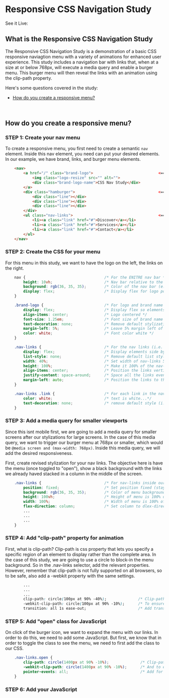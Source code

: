 # Responsive CSS Navigation Study
See it Live: 
<br>

## What is the Responsive CSS Navigation Study
The Responsive CSS Navigation Study is a demonstration of a basic CSS responsive naviagtion menu with a variety of animations for enhanced user experience.  This study includes a navigation bar with links that, when at a size at or below 768px, will execute a media query and enable a burger menu.  This burger menu will then reveal the links with an animation using the clip-path property.

Here's some questions covered in the study:

* [How do you create a responsive menu?](#How-do-you-create-a-responsive-menu)

<br>

## How do you create a responsive menu?

### STEP 1: Create your nav menu
To create a responsive menu, you first need to create a semantic ```nav``` element.  Inside this nav element, you need can put your desired elements.  In our example, we have brand, links, and burger menu elements.
```HTML
    <nav>
        <a href="/" class="brand-logo">                             <== brand element                         
            <img class="logo-resize" src="" alt="">
            <div class="brand-logo-name">CSS Nav Study</div>
        </a>
        <div class="hamburger">                                     <== hamburger element
            <div class="line"></div>
            <div class="line"></div>
            <div class="line"></div>
        </div> 
        <ul class="nav-links">                                      <== links element
            <li><a class="link" href="#">Discover</a></li>
            <li><a class="link" href="#">Services</a></li>
            <li><a class="link" href="#">Contact</a></li>
        </ul>
    </nav>
```

### STEP 2: Create the CSS for your menu
For this menu in this study, we want to have the logo on the left, the links on the right.
```CSS
    nav {                                   /* For the ENITRE nav bar */
        height: 10vh;                       /* Nav bar relative to the rest of the viewport (90vh) */
        background: rgb(36, 35, 35);        /* Color of the nav bar (e.g. black) */
        display: flex;                      /* Display flex for logo position relative to links */
    }

    .brand-logo {                           /* For logo and brand name elements. */
        display: flex;                      /* Display flex so elements are side by side */
        align-items: center;                /* Logo centered */
        font-size: 1.25em;                  /* Font size of brand name will be larger */
        text-decoration: none;              /* Remove default stylizations (i.e. underline, etc.) */
        margin-left: 5%;                    /* Leave 5% margin left of the brand and logo */
        color: white;                       /* Font color white */
    }

    .nav-links {                            /* For the nav links (i.e. discover, etc.) */
        display: flex;                      /* Display elements side by side */
        list-style: none;                   /* Remove default list stylization (i.e. bullet points) */
        width: 40%;                         /* Set width of nav-links 50% of nav bar (i.e. XXXXXXXX--------*/
        height: 100%;                       /* Make it 100% of the nav-links box*/
        align-items: center;                /* Position the links vertically in the center */
        justify-content: space-around;      /* Space all the links evenly in the nav-links box */
        margin-left: auto;                  /* Position the links to the far RIGHT of the nav-links section */
    } 

    .nav-links .link {                      /* For each link in the nav link... */
        color: white;                       /* text is white...*/
        text-decoration: none;              /* remove default style (i.e. underline)*/
    }

```

### STEP 3: Add a media query for smaller viewports
Since this isnt mobile first, we are going to add a media query for smaller screens after our stylizations for large screens.  In the case of this media query, we want to trigger our burger menu at 768px or smaller, which would be ```@media screen and (max-width: 768px)```.  Inside this media query, we will add the desired responsiveness.

First, create revised stylization for your nav links.  The objective here is have the menu (once toggled to "open"), show a black background with the links we already haved stacked in a column in the middle of the screen.

```CSS
    .nav-links {                            /* For nav-links inside our media query */
        position: fixed;                    /* Set position fixed (stays in the same place even on scroll) */
        background: rgb(36, 35, 35);        /* Color of menu background (same as the nav bar) */
        height: 100vh;                      /* Height of menu is 100% of the viewport */
        width: 100%;                        /* Width of menu is 100% of the viewport */
        flex-direction: column;             /* Set column to dlex-direction to stack links on top of each other*/
        ...
        ...
        ...
    }
```

### STEP 4: Add "clip-path" property for animation
First, what is clip-path? Clip-path is css property that lets you specify a specific region of an element to display rather than the complete area.  In the case of this study, we are going to use a circle to block-in the menu background.  So in the .nav-links selector, add the relevant properties.  However, remember that clip-path is not fully supported on all browsers, so to be safe, also add a -webkit property with the same settings.
```CSS
        ...
        ...
        ...
        clip-path: circle(100px at 90% -40%);              /* Clip-path circle (starts at the top right) */
        -webkit-clip-path: circle(100px at 90% -10%);      /* To ensure compatibility, add a webkit */
        transition: all 1s ease-out;                       /* Add transition effect for reveal */
```

### STEP 5: Add "open" class for JavaScript
On click of the burger icon, we want to expand the menu with our links.  In order to do this, we need to add some JavaScript.  But first, we know that in order to toggle the class to see the menu, we need to first add the class to our CSS.  
```CSS
    .nav-links.open {
        clip-path: circle(1400px at 90% -10%);              /* Clip-path circle expanded (starts at the top right) */
        -webkit-clip-path: circle(1400px at 90% -10%);      /* And to ensure compatibility, add a webkit */   
        pointer-events: all;                                /* Add for clickability */
    }
```

### STEP 6: Add your JavaScript


